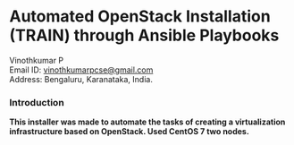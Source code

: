 # Automated OpenStack Installation (TRAIN) through Ansible Playbooks

Vinothkumar P<br>
Email ID: vinothkumarpcse@gmail.com<br>
Address: Bengaluru, Karanataka, India.<br>

<h3><b> Introduction <b></h3>

This installer was made to automate the tasks of creating a virtualization infrastructure based on OpenStack. Used CentOS 7 two nodes.
